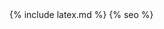 <head>
  <meta charset="utf-8" />
  <meta http-equiv="X-UA-Compatible" content="IE=edge" />
  <meta name="viewport" content="width=device-width, initial-scale=1" />
  <link rel="shortcut icon" href="/assets/icon/logo.svg">
  <title>{{ site.title }}</title>
  <link rel="preload" href="{{ site.github.url }}/assets/css/fonts/cantarell-extrabold.woff2" as="font" type="font/woff2" crossorigin="anonymous"/>
  <link rel="preload" href="{{ site.github.url }}/assets/css/fonts/cantarell-bold.woff2" as="font" type="font/woff2" crossorigin="anonymous"/>
  <link rel="preload" href="{{ site.github.url }}/assets/css/fonts/cantarell-regular.woff2" as="font" type="font/woff2" crossorigin="anonymous"/>
  <link rel="preload" href="{{ site.github.url }}/assets/css/fonts/cantarell-thin.woff2" as="font" type="font/woff2" crossorigin="anonymous"/>
  <link rel="preload" href="{{ site.github.url }}/assets/css/fonts/cantarell-light.woff2" as="font" type="font/woff2" crossorigin="anonymous"/>
  <link rel="stylesheet" href="{{ site.github.url }}/assets/css/main.css" />
  <link rel="stylesheet" async href="{{ site.github.url }}/assets/css/syntax.css" />
  {% include latex.md %}
  {% seo %}
</head>
